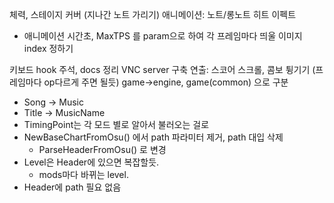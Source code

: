 체력, 스테이지 커버 (지나간 노트 가리기)
애니메이션: 노트/롱노트 히트 이펙트 
- 애니메이션 시간초, MaxTPS 를 param으로 하여 각 프레임마다 띄울 이미지 index 정하기 

키보드 hook
주석, docs 정리
VNC server 구축
연출: 스코어 스크롤, 콤보 튕기기 (프레임마다 op다르게 주면 될듯)
game->engine, game(common) 으로 구분

* Song -> Music
* Title -> MusicName
* TimingPoint는 각 모드 별로 알아서 불러오는 걸로
* NewBaseChartFromOsu() 에서 path 파라미터 제거, path 대입 삭제
    - ParseHeaderFromOsu() 로 변경
* Level은 Header에 있으면 복잡할듯. 
    - mods마다 바뀌는 level.
* Header에 path 필요 없음